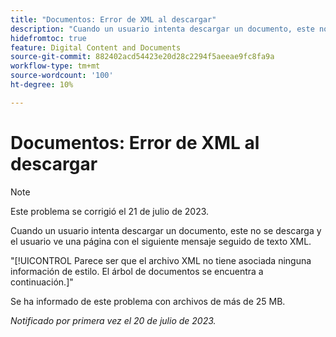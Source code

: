 ```yaml
---
title: "Documentos: Error de XML al descargar"
description: "Cuando un usuario intenta descargar un documento, este no se descarga y el usuario ve una página con un mensaje seguido de texto XML."
hidefromtoc: true
feature: Digital Content and Documents
source-git-commit: 882402acd54423e20d28c2294f5aeeae9fc8fa9a
workflow-type: tm+mt
source-wordcount: '100'
ht-degree: 10%

---
```



# Documentos: Error de XML al descargar

<!--WF, WFP TOCs-->

>[!NOTE]
>
>Este problema se corrigió el 21 de julio de 2023.

Cuando un usuario intenta descargar un documento, este no se descarga y el usuario ve una página con el siguiente mensaje seguido de texto XML.

&quot;[!UICONTROL Parece ser que el archivo XML no tiene asociada ninguna información de estilo. El árbol de documentos se encuentra a continuación.]&quot;

Se ha informado de este problema con archivos de más de 25 MB.

_Notificado por primera vez el 20 de julio de 2023._

